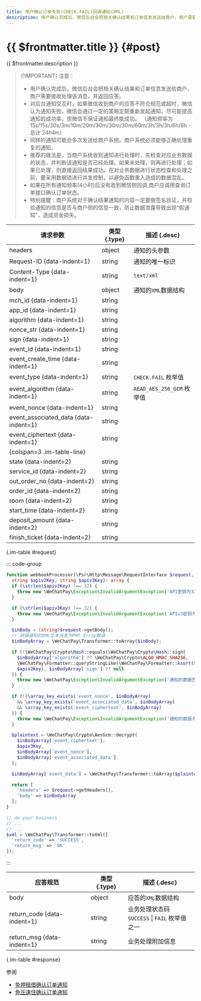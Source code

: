 ```yaml
---
title: 用户确认订单失败(CHECK.FAIL)回调通知(XML)
description: 用户确认完成后，微信后台会把相关确认结果和订单信息发送给商户，商户需要接收处理该消息，并返回应答。
---
```


# {{ $frontmatter.title }} {#post}

{{ $frontmatter.description }}

> [!IMPORTANT] 注意：
> - 用户确认完成后，微信后台会把相关确认结果和订单信息发送给商户，商户需要接收处理该消息，并返回应答。
> - 对后台通知交互时，如果微信收到商户的应答不符合规范或超时，微信认为通知失败，微信会通过一定的策略定期重新发起通知，尽可能提高通知的成功率，但微信不保证通知最终能成功。 （通知频率为15s/15s/30s/3m/10m/20m/30m/30m/30m/60m/3h/3h/3h/6h/6h - 总计 24h4m）
> - 同样的通知可能会多次发送给商户系统。商户系统必须能够正确处理重复的通知。
> - 推荐的做法是，当商户系统收到通知进行处理时，先检查对应业务数据的状态，并判断该通知是否已经处理。如果未处理，则再进行处理；如果已处理，则直接返回结果成功。在对业务数据进行状态检查和处理之前，要采用数据锁进行并发控制，以避免函数重入造成的数据混乱。
> - 如果在所有通知频率(4小时)后没有收到微信侧回调,商户应调用查询订单接口确认订单状态。
> - 特别提醒：商户系统对于确认结果通知的内容一定要做签名验证，并校验通知的信息是否与商户侧的信息一致，防止数据泄露导致出现“假通知”，造成资金损失。

| 请求参数 | 类型 {.type} | 描述 {.desc}
| -- | -- | --
| headers | object | 通知的头参数
| Request-ID {data-indent=1} | string | 通知的唯一标识
| Content-Type {data-indent=1} | string | `text/xml`
| body | object | 通知的`XML`数据结构
| mch_id {data-indent=1} | string
| app_id {data-indent=1} | string
| algorithm {data-indent=1} | string
| nonce_str {data-indent=1} | string
| sign {data-indent=1} | string
| event_id {data-indent=1} | string
| event_create_time {data-indent=1} | string
| event_type {data-indent=1} | string | `CHECK.FAIL` 枚举值
| event_algorithm {data-indent=1} | string | `AEAD_AES_256_GCM` 枚举值
| event_nonce {data-indent=1} | string
| event_associated_data {data-indent=1} | string
| event_ciphertext {data-indent=1} | string
| {colspan=3 .im-table-line}
| state {data-indent=2} | string
| service_id {data-indent=2} | string
| out_order_no {data-indent=2} | string
| order_id {data-indent=2} | string
| room {data-indent=2} | string
| start_time {data-indent=2} | string
| deposit_amount {data-indent=2} | string
| finish_ticket {data-indent=2} | string

{.im-table #request}

::: code-group

```php [处理程序]
function webhookProcessor(\Psr\Http\Message\RequestInterface $request,
  string $apiv2Key, string $apiv3Key): array {
  if (\strlen($apiv2Key) !== 32) {
    throw new \WeChatPay\Exception\InvalidArgumentException('API密钥为32字节，长度不对');
  }

  if (\strlen($apiv3Key) !== 32) {
    throw new \WeChatPay\Exception\InvalidArgumentException('APIv3密钥为32字节，长度不对');
  }

  $inBody = (string)$request->getBody();
  // 转换通知的XML文本消息为PHP Array数组
  $inBodyArray = \WeChatPay\Transformer::toArray($inBody);

  if (!\WeChatPay\Crypto\Hash::equals(\WeChatPay\Crypto\Hash::sign(
    $inBodyArray['algorithm'] ?? \WeChatPay\Crypto\ALGO_HMAC_SHA256,
    \WeChatPay\Formatter::queryStringLike(\WeChatPay\Formatter::ksort($inBodyArray)),
    $apiv2Key), $inBodyArray['sign'] ?? null
  )) {
    throw new \WeChatPay\Exception\InvalidArgumentException('通知的数据签名校验未通过');
  }

  if (!(\array_key_exists('event_nonce', $inBodyArray)
    && \array_key_exists('event_associated_data', $inBodyArray)
    && \array_key_exists('event_ciphertext', $inBodyArray)
  )) {
    throw new \WeChatPay\Exception\InvalidArgumentException('通知的数据不完整');
  }

  $plaintext = \WeChatPay\Crypto\AesGcm::decrypt(
    $inBodyArray['event_ciphertext'],
    $apiv3Key,
    $inBodyArray['event_nonce'],
    $inBodyArray['event_associated_data']
  );

  $inBodyArray['event_data'] = \WeChatPay\Transformer::toArray($plaintext);

  return [
    'headers' => $request->getHeaders(),
    'body' => $inBodyArray
  ];
}

// do your business
// ...
// ...
$xml = \WeChatPay\Transformer::toXml([
  'return_code' => 'SUCCESS',
  'return_msg' => 'OK'
]);
```

:::

| 应答规范 | 类型 {.type} | 描述 {.desc}
| --- | --- | ---
| body | object | 应答的`XML`数据结构
| return_code {data-indent=1} | string | 业务处理状态码<br/>`SUCCESS` \| `FAIL` 枚举值之一
| return_msg {data-indent=1} | string | 业务处理附加信息

{.im-table #response}

参阅
- [免押租借确认订单通知](https://pay.weixin.qq.com/wiki/doc/apiv3/payscore.php?chapter=18_7&index=7)
- [免压速住确认订单通知](https://pay.weixin.qq.com/wiki/doc/apiv3/payscore.php?chapter=19_7&index=6)
